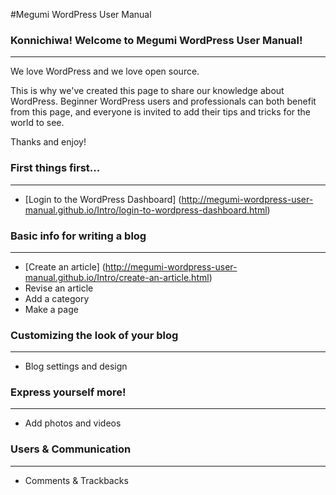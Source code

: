 #Megumi WordPress User Manual

### Konnichiwa! Welcome to Megumi WordPress User Manual!
--------------------------------------------------------
We love WordPress and we love open source.

This is why we've created this page to share our knowledge about WordPress. Beginner WordPress users and professionals can both benefit from this page, and everyone is invited to add their tips and tricks for the world to see.

Thanks and enjoy!

### First things first...
--------------------------

* [Login to the WordPress Dashboard] (http://megumi-wordpress-user-manual.github.io/Intro/login-to-wordpress-dashboard.html)

### Basic info for writing a blog
---------------------------------

* [Create an article] (http://megumi-wordpress-user-manual.github.io/Intro/create-an-article.html)
* Revise an article
* Add a category
* Make a page

### Customizing the look of your blog
--------------------------------------

* Blog settings and design

### Express yourself more!
--------------------------

* Add photos and videos

### Users & Communication
--------------------------

* Comments & Trackbacks
